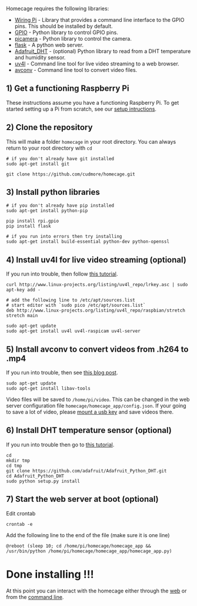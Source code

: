 Homecage requires the following libraries:

- [Wiring Pi][1] - Library that provides a command line interface to the GPIO pins. This should be installed by default.
- [GPIO][3] - Python library to control GPIO pins.
- [picamera][14] - Python library to control the camera.
- [flask][2] - A python web server.
- [Adafruit_DHT][4] - (optional) Python library to read from a DHT temperature and humidity sensor.
- [uv4l][5] - Command line tool for live video streaming to a web browser.
- [avconv][15] - Command line tool to convert video files.


## 1) Get a functioning Raspberry Pi

These instructions assume you have a functioning Raspberry Pi. To get started setting up a Pi from scratch, see our [setup intructions][0].

## 2) Clone the repository

This will make a folder `homecage` in your root directory. You can always return to your root directory with `cd`

    # if you don't already have git installed
    sudo apt-get install git

    git clone https://github.com/cudmore/homecage.git

## 3) Install python libraries

	# if you don't already have pip installed
	sudo apt-get install python-pip
	
	pip install rpi.gpio
	pip install flask

	# if you run into errors then try installing
	sudo apt-get install build-essential python-dev python-openssl
		
## 4) Install uv4l for live video streaming (optional)

If you run into trouble, then follow [this tutorial][5].

```
curl http://www.linux-projects.org/listing/uv4l_repo/lrkey.asc | sudo apt-key add -

# add the following line to /etc/apt/sources.list
# start editor with `sudo pico /etc/apt/sources.list`
deb http://www.linux-projects.org/listing/uv4l_repo/raspbian/stretch stretch main

sudo apt-get update
sudo apt-get install uv4l uv4l-raspicam uv4l-server
```

## 5) Install avconv to convert videos from .h264 to .mp4

If you run into trouble, then see [this blog post][13].

	sudo apt-get update
	sudo apt-get install libav-tools

Video files will be saved to `/home/pi/video`. This can be changed in the web server configuration file `homecage/homecage_app/config.json`. If your going to save a lot of video, please [mount a usb key][12] and save videos there.

## 6) Install DHT temperature sensor (optional)

If you run into trouble then go to [this tutorial][7].
    
    cd
    mkdir tmp
    cd tmp
    git clone https://github.com/adafruit/Adafruit_Python_DHT.git
    cd Adafruit_Python_DHT
    sudo python setup.py install

## 7) Start the web server at boot (optional)

Edit crontab

    crontab -e
    
Add the following line to the end of the file (make sure it is one line)

```
@reboot (sleep 10; cd /home/pi/homecage/homecage_app && /usr/bin/python /home/pi/homecage/homecage_app/homecage_app.py)
```

# Done installing !!!

At this point you can interact with the homecage either through the [web][9] or from the [command line][8].


[0]: http://blog.cudmore.io/post/2017/11/22/raspian-stretch/
[1]: http://wiringpi.com/
[2]: http://flask.pocoo.org/
[3]: https://sourceforge.net/projects/raspberry-gpio-python/
[4]: https://github.com/adafruit/Adafruit_Python_DHT
[5]: https://www.linux-projects.org/uv4l/installation/
[7]: https://learn.adafruit.com/dht-humidity-sensing-on-raspberry-pi-with-gdocs-logging/software-install-updated
[8]: command-line.md
[9]: web-interface.md
[10]: rest-interface.md
[11]: http://blog.cudmore.io/post/2017/11/01/libav-for-ffmpeg/
[12]: http://blog.cudmore.io/post/2015/05/05/mounting-a-usb-drive-at-boot/
[13]: http://blog.cudmore.io/post/2017/11/01/libav-for-ffmpeg/
[14]: https://picamera.readthedocs.io/en/release-1.13/
[15]: https://libav.org/avconv.html